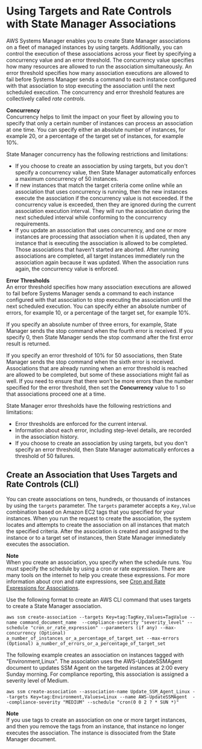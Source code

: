# Using Targets and Rate Controls with State Manager Associations<a name="systems-manager-state-manager-targets-and-rate-controls"></a>

AWS Systems Manager enables you to create State Manager associations on a fleet of managed instances by using targets\. Additionally, you can control the execution of these associations across your fleet by specifying a concurrency value and an error threshold\. The concurrency value specifies how many resources are allowed to run the association simultaneously\. An error threshold specifies how many association executions are allowed to fail before Systems Manager sends a command to each instance configured with that association to stop executing the association until the next scheduled execution\. The concurrency and error threshold features are collectively called *rate controls*\. 

**Concurrency**  
Concurrency helps to limit the impact on your fleet by allowing you to specify that only a certain number of instances can process an association at one time\. You can specify either an absolute number of instances, for example 20, or a percentage of the target set of instances, for example 10%\.

State Manager concurrency has the following restrictions and limitations:
+ If you choose to create an association by using targets, but you don't specify a concurrency value, then State Manager automatically enforces a maximum concurrency of 50 instances\.
+ If new instances that match the target criteria come online while an association that uses concurrency is running, then the new instances execute the association if the concurrency value is not exceeded\. If the concurrency value is exceeded, then they are ignored during the current association execution interval\. They will run the association during the next scheduled interval while conforming to the concurrency requirements\.
+ If you update an association that uses concurrency, and one or more instances are processing that association when it is updated, then any instance that is executing the association is allowed to be completed\. Those associations that haven't started are aborted\. After running associations are completed, all target instances immediately run the association again because it was updated\. When the association runs again, the concurrency value is enforced\. 

**Error Thresholds**  
An error threshold specifies how many association executions are allowed to fail before Systems Manager sends a command to each instance configured with that association to stop executing the association until the next scheduled execution\. You can specify either an absolute number of errors, for example 10, or a percentage of the target set, for example 10%\.

If you specify an absolute number of three errors, for example, State Manager sends the stop command when the fourth error is received\. If you specify 0, then State Manager sends the stop command after the first error result is returned\.

If you specify an error threshold of 10% for 50 associations, then State Manager sends the stop command when the sixth error is received\. Associations that are already running when an error threshold is reached are allowed to be completed, but some of these associations might fail as well\. If you need to ensure that there won’t be more errors than the number specified for the error threshold, then set the **Concurrency** value to 1 so that associations proceed one at a time\. 

State Manager error thresholds have the following restrictions and limitations:
+ Error thresholds are enforced for the current interval\.
+ Information about each error, including step\-level details, are recorded in the association history\.
+ If you choose to create an association by using targets, but you don't specify an error threshold, then State Manager automatically enforces a threshold of 50 failures\.

## Create an Association that Uses Targets and Rate Controls \(CLI\)<a name="sysman-state-targets"></a>

You can create associations on tens, hundreds, or thousands of instances by using the `targets` parameter\. The `targets` parameter accepts a `Key,Value` combination based on Amazon EC2 tags that you specified for your instances\. When you run the request to create the association, the system locates and attempts to create the association on all instances that match the specified criteria\. After the association is created and assigned to the instance or to a target set of instances, then State Manager immediately executes the association\.

**Note**  
When you create an association, you specify when the schedule runs\. You must specify the schedule by using a cron or rate expression\. There are many tools on the internet to help you create these expressions\. For more information about cron and rate expressions, see [Cron and Rate Expressions for Associations](reference-cron-and-rate-expressions.md#reference-cron-and-rate-expressions-association)\.

Use the following format to create an AWS CLI command that uses targets to create a State Manager association\. 

```
aws ssm create-association --targets Key=tag:TagKey,Values=TagValue --name command_document_name  --compliance-severity "severity_level" --schedule "cron_or_rate_expression" --parameters (if any) --max-concurrency (Optional) a_number_of_instances_or_a_percentage_of_target_set --max-errors (Optional) a_number_of_errors_or_a_percentage_of_target_set
```

The following example creates an association on instances tagged with "Environment,Linux"\. The association uses the AWS\-UpdateSSMAgent document to updates SSM Agent on the targeted instances at 2:00 every Sunday morning\. For compliance reporting, this association is assigned a severity level of Medium\.

```
aws ssm create-association --association-name Update_SSM_Agent_Linux --targets Key=tag:Environment,Values=Linux --name AWS-UpdateSSMAgent  --compliance-severity "MEDIUM" --schedule "cron(0 0 2 ? * SUN *)"
```

**Note**  
If you use tags to create an association on one or more target instances, and then you remove the tags from an instance, that instance no longer executes the association\. The instance is dissociated from the State Manager document\. 